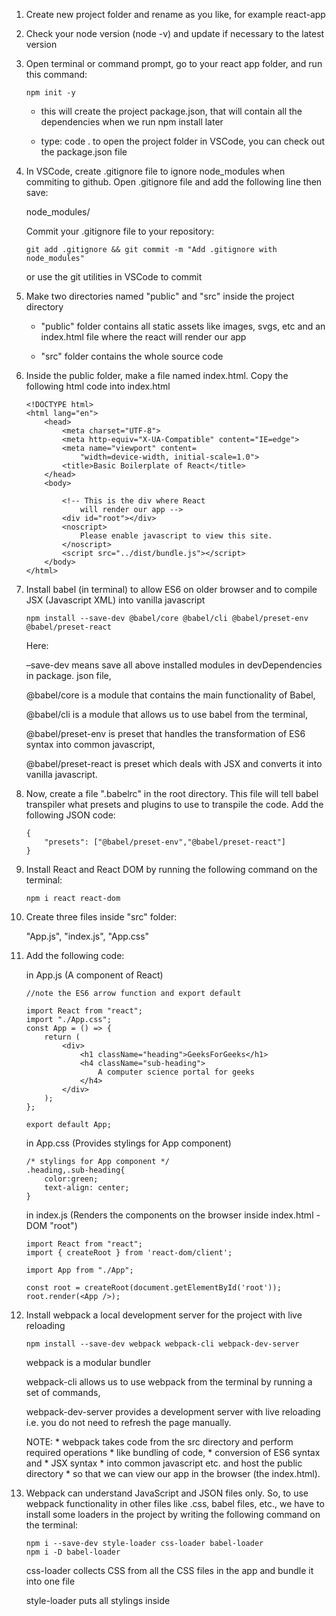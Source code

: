 1) Create new project folder and rename as you like, for example react-app

2) Check your node version (node -v) and update if necessary to the latest version

3) Open terminal or command prompt, go to your react app folder, and run this
   command:

    ```
    npm init -y
    ```

    - this will create the project package.json, that will contain all the 
    dependencies when we run npm install later

    - type: code . to open the project folder in VSCode, you can check out the 
    package.json file

4) In VSCode, create .gitignore file to ignore node_modules when commiting to github.
   Open .gitignore file and add the following line then save:
   
   node_modules/

   Commit your .gitignore file to your repository:

    ```
    git add .gitignore && git commit -m "Add .gitignore with node_modules"
    ```

   or use the git utilities in VSCode to commit

5) Make two directories named "public" and "src" inside the project directory
    - "public" folder contains all static assets like images, svgs, etc
      and an index.html file where the react will render our app

    - "src" folder contains the whole source code

6) Inside the public folder, make a file named index.html. 
   Copy the following html code into index.html

    ```
    <!DOCTYPE html>
    <html lang="en">
        <head>
            <meta charset="UTF-8">
            <meta http-equiv="X-UA-Compatible" content="IE=edge">
            <meta name="viewport" content=
                "width=device-width, initial-scale=1.0">
            <title>Basic Boilerplate of React</title>
        </head>
        <body>

            <!-- This is the div where React 
                will render our app -->
            <div id="root"></div>
            <noscript>
                Please enable javascript to view this site.
            </noscript>
            <script src="../dist/bundle.js"></script>
        </body>
    </html>
    ```

7) Install babel (in terminal) to allow ES6 on older browser and to compile JSX
   (Javascript XML) into vanilla javascript

    ```
    npm install --save-dev @babel/core @babel/cli @babel/preset-env @babel/preset-react
    ```

    Here:

    –save-dev means save all above installed modules in devDependencies in package.
     json file,

    @babel/core is a module that contains the main functionality of Babel,

    @babel/cli is a module that allows us to use babel from the terminal,

    @babel/preset-env is preset that handles the transformation of ES6 syntax into
    common javascript,

    @babel/preset-react is preset which deals with JSX and converts it into vanilla
    javascript.

8) Now, create a file ".babelrc" in the root directory. This file will tell babel
   transpiler what presets and plugins to use to transpile the code. 
   Add the following JSON code:

    ```
    {
        "presets": ["@babel/preset-env","@babel/preset-react"]
    }
    ```

9) Install React and React DOM by running the following command on the terminal:

    ```
    npm i react react-dom
    ```

10) Create three files inside "src" folder:
    
    "App.js", "index.js", "App.css"

11) Add the following code:

    in App.js (A component of React)

    ```
    //note the ES6 arrow function and export default

    import React from "react";
    import "./App.css";
    const App = () => {
        return (
            <div>
                <h1 className="heading">GeeksForGeeks</h1>
                <h4 className="sub-heading">
                    A computer science portal for geeks
                </h4>
            </div>
        );
    };

    export default App;   
    ```

    in App.css (Provides stylings for App component)

    ```
    /* stylings for App component */
    .heading,.sub-heading{
        color:green;
        text-align: center;
    }    
    ```

    in index.js 
        (Renders the components on the browser inside index.html - DOM "root")

    ```
    import React from "react";
    import { createRoot } from 'react-dom/client';

    import App from "./App";

    const root = createRoot(document.getElementById('root'));
    root.render(<App />);    
    ```

12) Install webpack a local development server for the project with live reloading

    ```
    npm install --save-dev webpack webpack-cli webpack-dev-server
    ```

    webpack is a modular bundler

    webpack-cli allows us to use webpack from the terminal by running 
    a set of commands,

    webpack-dev-server provides a development server with live reloading
    i.e. you do not need to refresh the page manually.

    NOTE: 
        * webpack takes code from the src directory and perform required operations
            * like bundling of code, 
            * conversion of ES6 syntax and 
            * JSX syntax 
        * into common javascript etc. and host the public directory 
        * so that we can view our app in the browser (the index.html).

13) Webpack can understand JavaScript and JSON files only. So, to use webpack
    functionality in other files like .css, babel files, etc., we have to install
    some loaders in the project by writing the following command on the terminal:

    ```
    npm i --save-dev style-loader css-loader babel-loader
    npm i -D babel-loader
    ```

    css-loader collects CSS from all the CSS files in the app and bundle it 
    into one file

    style-loader puts all stylings inside <style> tag in index.html file present 
    in the public folder

    babel-loader is a package that allows the transpiling of javascript files 
    using babel and webpack.

14) Create a webpack.config.js file in the root directory that helps us 
    to define what exactly the webpack should do with our source code. 
    We will specify the entry point from where the webpack should start bundling,
    the output point that is where it should output the bundles and assets, 
    plugins, etc.

    webpack.config.js

    ```
    const path = require("path");

    module.exports = {

    // Entry point that indicates where
    // should the webpack starts bundling
    entry: "./src/index.js",
    mode: "development",
    module: {
        rules: [
            {
                test: /\.(js|jsx)$/, // checks for .js or .jsx files
                exclude: /(node_modules)/,
                loader: "babel-loader",
                options: { presets: ["@babel/env"] },
            },
            {
                test: /\.css$/, //checks for .css files
                use: ["style-loader", "css-loader"],
            },
        ],
    },

    // Options for resolving module requests
    // extensions that are used
    resolve: { extensions: ["*", ".js", ".jsx"] },

    // Output point is where webpack should
    // output the bundles and assets
    output: {
        path: path.resolve(__dirname, "dist/"),
        publicPath: "/dist/",
        filename: "bundle.js",
    },
    };
   
    ```

15) Add some scripts in the package.json file to run and build the project.

    ```
    "scripts": {
        "start":"npx webpack-dev-server --mode development --open --hot",
        "build":"npx webpack --mode production",

    }    
    ```
    **start** is to run the project

    **–open** flag tells the webpack-dev-server to open the browser instantly 
    after the server had been started.

    **–hot** flag enables webpack’s Hot Module Replacement feature. 
    It only updates what’s changed in the code, so does not update 
    the whole code,
    again and again, that’s why it saves precious development time

    **NPM command to run our project:**

    ```
    npm start
    ```

    **build** is to deply to production and compile all the project file
    in the **dist** folder

    **NPM command to deploy project for production**

    ```
    npm run build
    ```

16) To create your project using this boilerplate:

    - download the zip

    - extract to your development folder

    - rename the folder (beginner-react-boilerplate-main) to your own project name

    - go into your project folder
    
    - **Execute**:
        ```
        npm install
        npm start
        ```

